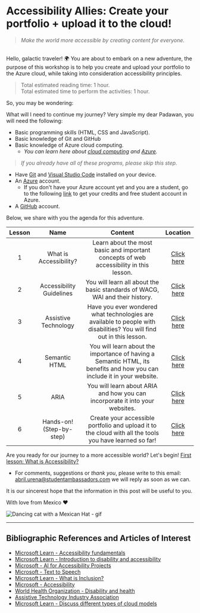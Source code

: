 # Accessibility Allies: Create your portfolio + upload it to the cloud!
> _Make the world more accessible by creating content for everyone._

<br/>
Hello, galactic traveler! 🌍 You are about to embark on a new adventure, the purpose of this workshop is to help you create and upload your portfolio to the Azure cloud, while taking into consideration accessibility principles.

<br/>

> Total estimated reading time: 1 hour.<br/>Total estimated time to perform the activities: 1 hour.

So, you may be wondering:  

What will I need to continue my journey? Very simple my dear Padawan, you will need the following:
- Basic programming skills (HTML, CSS and JavaScript).
- Basic knowledge of Git and GitHub
- Basic knowledge of Azure cloud computing.
    -  _You can learn here about [cloud computing](https://docs.microsoft.com/en-us/learn/modules/intro-to-azure-fundamentals/what-is-cloud-computing?ns-enrollment-type=LearningPath&ns-enrollment-id=learn.az-900-describe-cloud-concepts) and [Azure](https://docs.microsoft.com/en-us/learn/modules/intro-to-azure-fundamentals/what-is-microsoft-azure?ns-enrollment-type=LearningPath&ns-enrollment-id=learn.az-900-describe-cloud-concepts)._
> *If you already have all of these programs, please skip this step.*
- Have [Git](https://git-scm.com/) and [Visual Studio Code](https://code.visualstudio.com/) installed on your device.
- An [Azure](https://azure.microsoft.com/en-us/free/) account.
    - If you don't have your Azure account yet and you are a student, go to the following [link](https://azure.microsoft.com/es-mx/free/students/) to get your credits and free student account in Azure. 
- A [GitHub](https://github.com) account.

Below, we share with you the agenda for this adventure.

| Lesson        | Name         | Content | Location  |
| :-------------: |:-------------:| :-----:| :-----: |
| 1     |What is Accessibility? |  Learn about the most basic and important concepts of web accessibility in this lesson. | [Click here](./a11y/A11y.md) |
| 2      | Accessibility Guidelines  |  You will learn all about the basic standards of WACG, WAI and their history. | [Click here](./a11y/Guide.md)  |
| 3 |  Assistive Technology  | Have you ever wondered what technologies are available to people with disabilities? You will find out in this lesson. | [Click here](./a11y/AssistiveTech.md)  |
| 4 | Semantic HTML | You will learn about the importance of having a Semantic HTML, its benefits and how you can include it in your website. | [Click here](./a11y/SemanticHTML.md)  |
| 5 | ARIA | You will learn about ARIA and how you can incorporate it into your websites. | [Click here](./a11y/Aria.md)  |
| 6 | Hands-on! (Step-by-step) | Create your accessible portfolio and upload it to the cloud with all the tools you have learned so far! | [Click here](./a11y/HandsOn.md)  |

Are you ready for our journey to a more accessible world? Let's begin! [First lesson: What is Accessibility?](./a11y/A11y.md) 

- For comments, suggestions or _thank you_, please write to this email: abril.urena@studentambassadors.com we will reply as soon as we can.

It is our sincerest hope that the information in this post will be useful to you. 

With love from Mexico ♥️

![Dancing cat with a Mexican Hat - gif](https://media.giphy.com/media/TN0kjxBsz3iXm/giphy.gif)

---

## Bibliographic References and Articles of Interest
- [Microsoft Learn - Accessibility fundamentals](https://docs.microsoft.com/en-us/learn/paths/accessibility-fundamentals/)
- [Microsoft Learn - Introduction to disability and accessibility](https://docs.microsoft.com/en-us/learn/modules/intro-accessibility-disability/00-what-is-accessibility)
- [Microsoft - AI for Accessibility Projects](https://www.microsoft.com/en-us/ai/ai-for-accessibility-projects)
- [Microsoft - Text to Speech](https://azure.microsoft.com/en-us/services/cognitive-services/text-to-speech/)
- [Microsoft Learn - What is Inclusion? ](https://docs.microsoft.com/en-us/learn/modules/intro-accessibility-disability/02-what-is-inclusion)
- [Microsoft - Accessibility](https://www.microsoft.com/en-us/accessibility)
- [World Health Organization - Disability and health ](https://www.who.int/news-room/fact-sheets/detail/disability-and-health)
- [Assistive Technology Industry Association](https://www.atia.org/at-resources/what-is-at/#what-is-assistive-technology)
- [Microsoft Learn - Discuss different types of cloud models](https://docs.microsoft.com/en-us/learn/modules/fundamental-azure-concepts/types-of-cloud-computing)